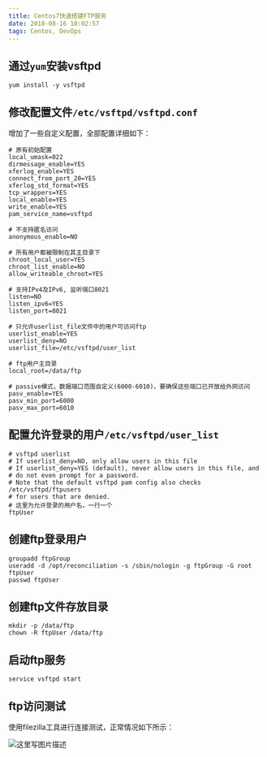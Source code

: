 ```yaml
---
title: Centos7快速搭建FTP服务
date: 2018-08-16 10:02:57
tags: Centos, DevOps
---
```



## 通过`yum`安装vsftpd

```shell
yum install -y vsftpd
```

## 修改配置文件`/etc/vsftpd/vsftpd.conf`

增加了一些自定义配置，全部配置详细如下：

<!--more-->

```
# 原有初始配置
local_umask=022
dirmessage_enable=YES
xferlog_enable=YES
connect_from_port_20=YES
xferlog_std_format=YES
tcp_wrappers=YES
local_enable=YES
write_enable=YES
pam_service_name=vsftpd

# 不支持匿名访问
anonymous_enable=NO

# 所有用户都被限制在其主目录下
chroot_local_user=YES
chroot_list_enable=NO
allow_writeable_chroot=YES

# 支持IPv4及IPv6, 监听端口8021
listen=NO
listen_ipv6=YES
listen_port=8021

# 只允许userlist_file文件中的用户可访问ftp
userlist_enable=YES
userlist_deny=NO
userlist_file=/etc/vsftpd/user_list

# ftp用户主目录
local_root=/data/ftp

# passive模式，数据端口范围自定义(6000-6010)，要确保这些端口已开放给外网访问
pasv_enable=YES
pasv_min_port=6000
pasv_max_port=6010
```

## 配置允许登录的用户`/etc/vsftpd/user_list`

```
# vsftpd userlist
# If userlist_deny=NO, only allow users in this file
# If userlist_deny=YES (default), never allow users in this file, and
# do not even prompt for a password.
# Note that the default vsftpd pam config also checks /etc/vsftpd/ftpusers
# for users that are denied.
# 这里为允许登录的用户名，一行一个
ftpUser
```

## 创建ftp登录用户

```
groupadd ftpGroup
useradd -d /opt/reconciliation -s /sbin/nologin -g ftpGroup -G root ftpUser
passwd ftpUser
```

## 创建ftp文件存放目录

```
mkdir -p /data/ftp
chown -R ftpUser /data/ftp
```

## 启动ftp服务

```
service vsftpd start
```

## ftp访问测试

使用filezilla工具进行连接测试，正常情况如下所示：

![这里写图片描述](https://img-blog.csdn.net/20180816094528643?watermark/2/text/aHR0cHM6Ly9ibG9nLmNzZG4ubmV0L21veGlhb21vbW8=/font/5a6L5L2T/fontsize/400/fill/I0JBQkFCMA==/dissolve/70)
